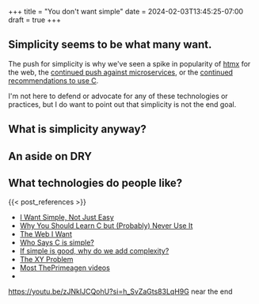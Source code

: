 +++
title = "You don't want simple"
date = 2024-02-03T13:45:25-07:00
draft = true
+++

## Simplicity seems to be what many want.

The push for simplicity is why we've seen a spike in popularity of [htmx](https://htmx.org/) for the web, the [continued push against microservices](https://dev.to/anthony_hagi/you-dont-need-microservices-a-real-world-perspective-1kck), or the [continued recommendations to use C]().

I'm not here to defend or advocate for any of these technologies or practices, but I do want to point out that simplicity is not the end goal.

## What is simplicity anyway?

## An aside on DRY

## What technologies do people like?

{{< post_references >}}

-   [I Want Simple, Not Just Easy](https://kristoff.it/blog/simple-not-just-easy/)
-   [Why You Should Learn C but (Probably) Never Use It](http://groups.di.unipi.it/~nids/docs/why_you_should_learn_c_but_probably_never_use_it.html)
-   [The Web I Want](https://quii.dev/The_Web_I_Want)
-   [Who Says C is simple?](https://people.eecs.berkeley.edu/~necula/cil/cil016.html)
-   [If simple is good, why do we add complexity?](https://thomaswilson.xyz/blog/2022-06-18-why-add-complexity)
-   [The XY Problem](https://xyproblem.info/)
-   [Most ThePrimeagen videos](https://www.youtube.com/@ThePrimeTimeagen)
-

https://youtu.be/zJNkIJCQohU?si=h_SvZaGts83LqH9G near the end
